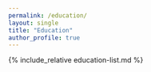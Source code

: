 ```yaml
---
permalink: /education/
layout: single
title: "Education"
author_profile: true
---
```


{% include_relative education-list.md %}